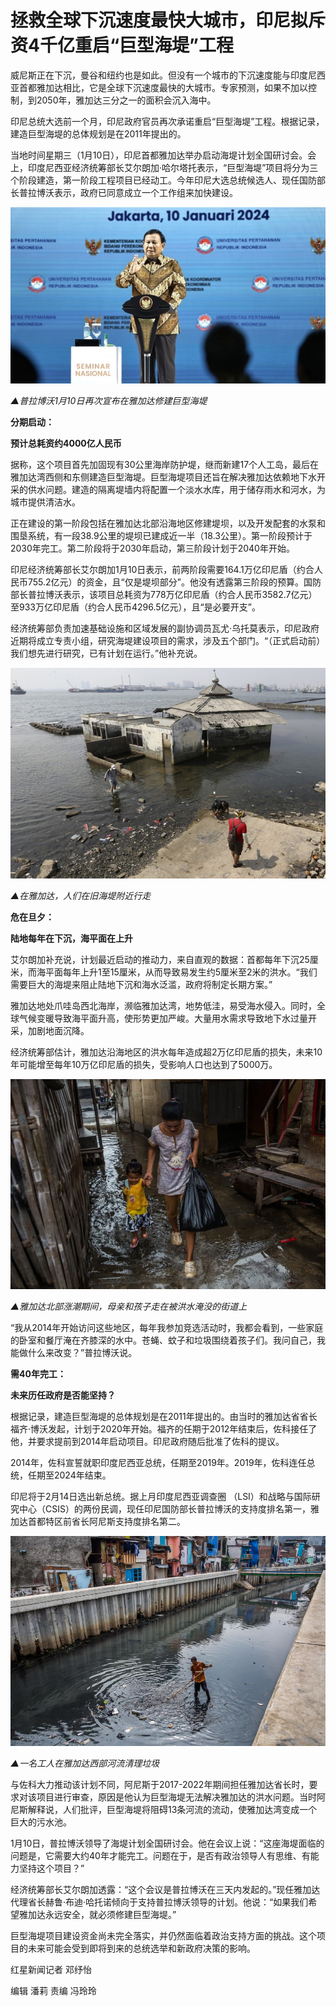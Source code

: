 # 拯救全球下沉速度最快大城市，印尼拟斥资4千亿重启“巨型海堤”工程

威尼斯正在下沉，曼谷和纽约也是如此。但没有一个城市的下沉速度能与印度尼西亚首都雅加达相比，它是全球下沉速度最快的大城市。专家预测，如果不加以控制，到2050年，雅加达三分之一的面积会沉入海中。

印尼总统大选前一个月，印尼政府官员再次承诺重启“巨型海堤”工程。根据记录，建造巨型海堤的总体规划是在2011年提出的。

当地时间星期三（1月10日），印尼首都雅加达举办启动海堤计划全国研讨会。会上，印度尼西亚经济统筹部长艾尔朗加·哈尔塔托表示，“巨型海堤”项目将分为三个阶段建造，第一阶段工程项目已经动工。今年印尼大选总统候选人、现任国防部长普拉博沃表示，政府已同意成立一个工作组来加快建设。

![f0fe6968e995970e552813a99f27791a.jpg](https://raw.githubusercontent.com/qqhsx/qqnews_image/main/2024/01/11/拯救全球下沉速度最快大城市，印尼拟斥资4千亿重启“巨型海堤”工程/f0fe6968e995970e552813a99f27791a.jpg)

_▲普拉博沃1月10日再次宣布在雅加达修建巨型海堤_

**分期启动：**

**预计总耗资约4000亿人民币**

据称，这个项目首先加固现有30公里海岸防护堤，继而新建17个人工岛，最后在雅加达湾西侧和东侧建造巨型海堤。巨型海堤项目还旨在解决雅加达依赖地下水开采的供水问题。建造的隔离堤墙内将配置一个淡水水库，用于储存雨水和河水，为城市提供清洁水。

正在建设的第一阶段包括在雅加达北部沿海地区修建堤坝，以及开发配套的水泵和围垦系统，有一段38.9公里的堤坝已建成近一半（18.3公里）。第一阶段预计于2030年完工。第二阶段将于2030年启动，第三阶段计划于2040年开始。

印尼经济统筹部长艾尔朗加1月10日表示，前两阶段需要164.1万亿印尼盾（约合人民币755.2亿元）的资金，且“仅是堤坝部分”。他没有透露第三阶段的预算。国防部长普拉博沃表示，该项目总耗资为778万亿印尼盾（约合人民币3582.7亿元）至933万亿印尼盾（约合人民币4296.5亿元），且“是必要开支”。

经济统筹部负责加速基础设施和区域发展的副协调员瓦尤·乌托莫表示，印尼政府近期将成立专责小组，研究海堤建设项目的需求，涉及五个部门。“（正式启动前）我们想先进行研究，已有计划在运行。”他补充说。

![28551cbfff3517f43f0289812e1c67c7.jpg](https://raw.githubusercontent.com/qqhsx/qqnews_image/main/2024/01/11/拯救全球下沉速度最快大城市，印尼拟斥资4千亿重启“巨型海堤”工程/28551cbfff3517f43f0289812e1c67c7.jpg)

_▲在雅加达，人们在旧海堤附近行走_

**危在旦夕：**

**陆地每年在下沉，海平面在上升**

艾尔朗加补充说，计划最近启动的推动力，来自直观的数据：首都每年下沉25厘米，而海平面每年上升1至15厘米，从而导致易发生约5厘米至2米的洪水。“我们需要巨大的海堤来阻止陆地下沉和海水泛滥，政府将制定长期方案。”

雅加达地处爪哇岛西北海岸，濒临雅加达湾，地势低洼，易受海水侵入。同时，全球气候变暖导致海平面升高，使形势更加严峻。大量用水需求导致地下水过量开采，加剧地面沉降。

经济统筹部估计，雅加达沿海地区的洪水每年造成超2万亿印尼盾的损失，未来10年可能增至每年10万亿印尼盾的损失，受影响人口也达到了5000万。

![95f50a3e0199a081cbd6f755f2d45e46.jpg](https://raw.githubusercontent.com/qqhsx/qqnews_image/main/2024/01/11/拯救全球下沉速度最快大城市，印尼拟斥资4千亿重启“巨型海堤”工程/95f50a3e0199a081cbd6f755f2d45e46.jpg)

_▲雅加达北部涨潮期间，母亲和孩子走在被洪水淹没的街道上_

“我从2014年开始访问这些地区，每年我参加竞选活动时，我都会看到，一些家庭的卧室和餐厅淹在齐膝深的水中。苍蝇、蚊子和垃圾围绕着孩子们。我问自己，我能做什么来改变？”普拉博沃说。

**需40年完工：**

**未来历任政府是否能坚持？**

根据记录，建造巨型海堤的总体规划是在2011年提出的。由当时的雅加达省省长福齐·博沃发起，计划于2020年开始。福齐的任期于2012年结束后，佐科接任了他，并要求提前到2014年启动项目。印尼政府随后批准了佐科的提议。

2014年，佐科宣誓就职印度尼西亚总统，任期至2019年。2019年，佐科连任总统，任期至2024年结束。

印尼将于2月14日选出新总统。据上月印度尼西亚调查圈
（LSI）和战略与国际研究中心（CSIS）的两份民调，现任印尼国防部长普拉博沃的支持度排名第一，雅加达首都特区前省长阿尼斯支持度排名第二。

![133d5c300200f70d5a7d76edb86a83c6.jpg](https://raw.githubusercontent.com/qqhsx/qqnews_image/main/2024/01/11/拯救全球下沉速度最快大城市，印尼拟斥资4千亿重启“巨型海堤”工程/133d5c300200f70d5a7d76edb86a83c6.jpg)

 _▲一名工人在雅加达西部河流清理垃圾_

与佐科大力推动该计划不同，阿尼斯于2017-2022年期间担任雅加达省长时，要求对该项目进行审查，原因是他认为巨型海堤无法解决雅加达的洪水问题。当时阿尼斯解释说，人们批评，巨型海堤将阻碍13条河流的流动，使雅加达湾变成一个巨大的污水池。

1月10日，普拉博沃领导了海堤计划全国研讨会。他在会议上说：“这座海堤面临的问题是，它需要大约40年才能完工。问题在于，是否有政治领导人有思维、有能力坚持这个项目？”

经济统筹部长艾尔朗加透露：“这个会议是普拉博沃在三天内发起的。”现任雅加达代理省长赫鲁·布迪·哈托诺倾向于支持普拉博沃领导的计划。他说：“如果我们希望雅加达永远安全，就必须修建巨型海堤。”

巨型海堤项目建设资金尚未完全落实，并仍然面临着政治支持方面的挑战。这个项目的未来可能会受到即将到来的总统选举和新政府决策的影响。

红星新闻记者 邓纾怡

编辑 潘莉 责编 冯玲玲

